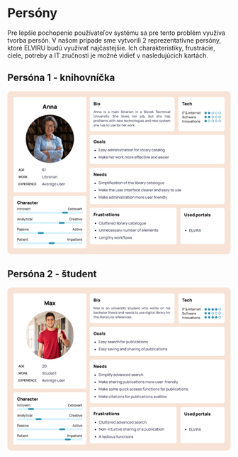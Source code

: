 # Persóny

<div style={{ textAlign: 'justify' }}>
Pre lepšie pochopenie používateľov systému sa pre tento problém využíva tvorba persón.
V našom prípade sme vytvorili 2 reprezentatívne persóny, ktoré ELVIRU budú využívať najčastejšie.
Ich charakteristiky, frustrácie, ciele, potreby a IT zručnosti je možné vidieť v nasledujúcich kartách.
</div>

## Persóna 1 - knihovníčka
![ilustration-image](/img/ux_doc/per1.png)

## Persóna 2 - študent
![ilustration-image](/img/ux_doc/per2.png)
